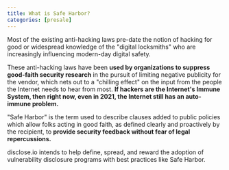 ```yaml
---
title: What is Safe Harbor?
categories: [presale]
---
```

Most of the existing anti-hacking laws pre-date the notion of hacking for good or widespread knowledge of the "digital locksmiths" who are increasingly influencing modern-day digital safety.    

These anti-hacking laws have been **used by organizations to suppress good-faith security research** in the pursuit of limiting negative publicity for the vendor, which nets out to a "chilling effect" on the input from the people the Internet needs to hear from most. **If hackers are the Internet's Immune System, then right now, even in 2021, the Internet still has an auto-immune problem.**   

"Safe Harbor" is the term used to describe clauses added to public policies which allow folks acting in good faith, as defined clearly and proactively by the recipient, to **provide security feedback without fear of legal repercussions.**  

disclose.io intends to help define, spread, and reward the adoption of vulnerability disclosure programs with best practices like Safe Harbor.